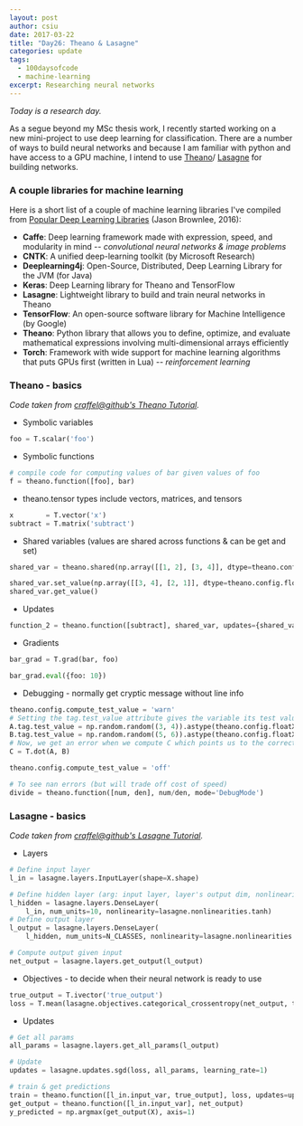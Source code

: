 ```yaml
---
layout: post
author: csiu
date: 2017-03-22
title: "Day26: Theano & Lasagne"
categories: update
tags:
  - 100daysofcode
  - machine-learning
excerpt: Researching neural networks
---
```


*Today is a research day.*

As a segue beyond my MSc thesis work, I recently started working on a new mini-project to use deep learning for classification. There are a number of ways to build neural networks and because I am familiar with python and have access to a GPU machine, I intend to use [Theano](http://deeplearning.net/software/theano/)/ [Lasagne](http://lasagne.readthedocs.io/en/latest/user/installation.html) for building networks.

### A couple libraries for machine learning

Here is a short list of a couple of machine learning libraries I've compiled from [Popular Deep Learning Libraries](http://machinelearningmastery.com/popular-deep-learning-libraries/) (Jason Brownlee, 2016):

- **Caffe**: Deep learning framework made with expression, speed, and modularity in mind -- *convolutional neural networks & image problems*
- **CNTK**: A unified deep-learning toolkit (by Microsoft Research)
- **Deeplearning4j**: Open-Source, Distributed, Deep Learning Library for the JVM (for Java)
- **Keras**: Deep Learning library for Theano and TensorFlow
- **Lasagne**: Lightweight library to build and train neural networks in Theano
- **TensorFlow**: An open-source software library for Machine Intelligence (by Google)
- **Theano**: Python library that allows you to define, optimize, and evaluate mathematical expressions involving multi-dimensional arrays efficiently
- **Torch**: Framework with wide support for machine learning algorithms that puts GPUs first (written in Lua) -- *reinforcement learning*

### Theano - basics

*Code taken from [craffel@github's Theano Tutorial](http://nbviewer.jupyter.org/github/craffel/theano-tutorial/blob/master/Theano%20Tutorial.ipynb).*

- Symbolic variables

```python
foo = T.scalar('foo')
```

- Symbolic functions

```python
# compile code for computing values of bar given values of foo
f = theano.function([foo], bar)
```

- theano.tensor types include vectors, matrices, and tensors

```python
x        = T.vector('x')
subtract = T.matrix('subtract')
```

- Shared variables (values are shared across functions & can be get and set)

```python
shared_var = theano.shared(np.array([[1, 2], [3, 4]], dtype=theano.config.floatX))

shared_var.set_value(np.array([[3, 4], [2, 1]], dtype=theano.config.floatX))
shared_var.get_value()
```
- Updates

```python
function_2 = theano.function([subtract], shared_var, updates={shared_var: shared_var - subtract})
```
- Gradients

```python
bar_grad = T.grad(bar, foo)

bar_grad.eval({foo: 10})
```

- Debugging - normally get cryptic message without line info

```python
theano.config.compute_test_value = 'warn'
# Setting the tag.test_value attribute gives the variable its test value
A.tag.test_value = np.random.random((3, 4)).astype(theano.config.floatX)
B.tag.test_value = np.random.random((5, 6)).astype(theano.config.floatX)
# Now, we get an error when we compute C which points us to the correct line!
C = T.dot(A, B)

theano.config.compute_test_value = 'off'
```

```python
# To see nan errors (but will trade off cost of speed)
divide = theano.function([num, den], num/den, mode='DebugMode')
```

### Lasagne - basics

*Code taken from [craffel@github's Lasagne Tutorial](http://nbviewer.jupyter.org/github/craffel/Lasagne-tutorial/blob/master/examples/tutorial.ipynb).*

- Layers

```python
# Define input layer
l_in = lasagne.layers.InputLayer(shape=X.shape)

# Define hidden layer (arg: input layer, layer's output dim, nonlinearity)
l_hidden = lasagne.layers.DenseLayer(
    l_in, num_units=10, nonlinearity=lasagne.nonlinearities.tanh)
# Define output layer
l_output = lasagne.layers.DenseLayer(
    l_hidden, num_units=N_CLASSES, nonlinearity=lasagne.nonlinearities.softmax)

# Compute output given input
net_output = lasagne.layers.get_output(l_output)
```

- Objectives - to decide when their neural network is ready to use

```python
true_output = T.ivector('true_output')
loss = T.mean(lasagne.objectives.categorical_crossentropy(net_output, true_output))
```

- Updates

```python
# Get all params
all_params = lasagne.layers.get_all_params(l_output)

# Update
updates = lasagne.updates.sgd(loss, all_params, learning_rate=1)

# train & get predictions
train = theano.function([l_in.input_var, true_output], loss, updates=updates)
get_output = theano.function([l_in.input_var], net_output)
y_predicted = np.argmax(get_output(X), axis=1)
```
